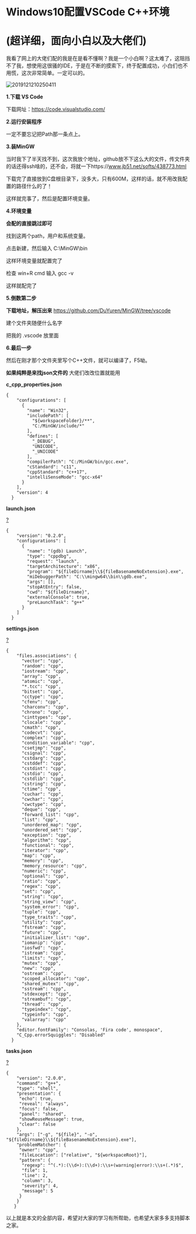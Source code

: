 # Windows10配置VSCode C++环境

# (超详细，面向小白以及大佬们)

我看了网上的大佬们配的我是在是看不懂啊？我是一个小白啊？这太难了，这阻挡不了我，想使用这很骚的IDE，于是在不断的摸索下，终于配置成功，小白们也不用慌，这次非常简单。一定可以的。

![2019121210250411](VSCode_Cpluse_XZ.assets/2019121210250411.jpg)

**1.下载 VS Code**

下载网址：https://code.visualstudio.com/

**2.运行安装程序**

一定不要忘记把Path那一条点上。

**3.装MinGW**

当时我下了半天找不到，这次我放个地址，github放不下这么大的文件，传文件夹的话还得ssh啥的，还不会，将就一下https://www.jb51.net/softs/438773.html

下载完了直接放到C盘根目录下，没多大，只有600M，这样的话，就不用改我配置的路径什么的了！

这样就完事了，然后是配置环境变量。

**4.环境变量**

**会配的直接跳过即可**

找到这两个path，用户和系统变量。

点击新建，然后输入 C:\MinGW\bin

这样环境变量就配置完了

检查 win+R cmd 输入 gcc -v

这样就配完了

**5.倒数第二步**

**下载地址，解压出来** https://github.com/DuYuren/MinGW/tree/vscode

建个文件夹随便什么名字

把我的 .vscode 放里面

**6.最后一步**

然后在刚才那个文件夹里写个C++文件，就可以编译了，F5呦。

**如果纯粹是来找json文件的**
 大佬们改改位置就能用

**c_cpp_properties.json**

```
{
    "configurations": [
      {
        "name": "Win32",
        "includePath": [
          "${workspaceFolder}/**",
          "C:/MinGW/include/*"
        ],
        "defines": [
          "_DEBUG",
          "UNICODE",
          "_UNICODE"
        ],
        "compilerPath": "C:/MinGW/bin/gcc.exe",
        "cStandard": "c11",
        "cppStandard": "c++17",
        "intelliSenseMode": "gcc-x64"
      }
    ],
    "version": 4
  }
```

**launch.json**

[?](https://www.jb51.net/article/176247.htm#)

```
{
    "version": "0.2.0",
    "configurations": [
      {
        "name": "(gdb) Launch",
        "type": "cppdbg",
        "request": "launch",
        "targetArchitecture": "x86",
        "program": "${fileDirname}\\${fileBasenameNoExtension}.exe",
        "miDebuggerPath": "C:\\mingw64\\bin\\gdb.exe",
        "args": [],
        "stopAtEntry": false,
        "cwd": "${fileDirname}",
        "externalConsole": true,
        "preLaunchTask": "g++"
      }
    ]
  }
```

**settings.json**

[?](https://www.jb51.net/article/176247.htm#)

```
{
    "files.associations": {
      "vector": "cpp",
      "random": "cpp",
      "iostream": "cpp",
      "array": "cpp",
      "atomic": "cpp",
      "*.tcc": "cpp",
      "bitset": "cpp",
      "cctype": "cpp",
      "cfenv": "cpp",
      "charconv": "cpp",
      "chrono": "cpp",
      "cinttypes": "cpp",
      "clocale": "cpp",
      "cmath": "cpp",
      "codecvt": "cpp",
      "complex": "cpp",
      "condition_variable": "cpp",
      "csetjmp": "cpp",
      "csignal": "cpp",
      "cstdarg": "cpp",
      "cstddef": "cpp",
      "cstdint": "cpp",
      "cstdio": "cpp",
      "cstdlib": "cpp",
      "cstring": "cpp",
      "ctime": "cpp",
      "cuchar": "cpp",
      "cwchar": "cpp",
      "cwctype": "cpp",
      "deque": "cpp",
      "forward_list": "cpp",
      "list": "cpp",
      "unordered_map": "cpp",
      "unordered_set": "cpp",
      "exception": "cpp",
      "algorithm": "cpp",
      "functional": "cpp",
      "iterator": "cpp",
      "map": "cpp",
      "memory": "cpp",
      "memory_resource": "cpp",
      "numeric": "cpp",
      "optional": "cpp",
      "ratio": "cpp",
      "regex": "cpp",
      "set": "cpp",
      "string": "cpp",
      "string_view": "cpp",
      "system_error": "cpp",
      "tuple": "cpp",
      "type_traits": "cpp",
      "utility": "cpp",
      "fstream": "cpp",
      "future": "cpp",
      "initializer_list": "cpp",
      "iomanip": "cpp",
      "iosfwd": "cpp",
      "istream": "cpp",
      "limits": "cpp",
      "mutex": "cpp",
      "new": "cpp",
      "ostream": "cpp",
      "scoped_allocator": "cpp",
      "shared_mutex": "cpp",
      "sstream": "cpp",
      "stdexcept": "cpp",
      "streambuf": "cpp",
      "thread": "cpp",
      "typeindex": "cpp",
      "typeinfo": "cpp",
      "valarray": "cpp"
    },
    "editor.fontFamily": "Consolas, 'Fira code', monospace",
    "C_Cpp.errorSquiggles": "Disabled"
  }
```

**tasks.json**

[?](https://www.jb51.net/article/176247.htm#)

```
{
    "version": "2.0.0",
    "command": "g++",
    "type": "shell",
    "presentation": {
     "echo": true,
     "reveal": "always",
     "focus": false,
     "panel": "shared",
     "showReuseMessage": true,
     "clear": false
    },
    "args": ["-g", "${file}", "-o", "${fileDirname}\\${fileBasenameNoExtension}.exe"],
    "problemMatcher": {
     "owner": "cpp",
     "fileLocation": ["relative", "${workspaceRoot}"],
     "pattern": {
      "regexp": "^(.*):(\\d+):(\\d+):\\s+(warning|error):\\s+(.*)$",
      "file": 1,
      "line": 2,
      "column": 3,
      "severity": 4,
      "message": 5
     }
    }
   }
```

以上就是本文的全部内容，希望对大家的学习有所帮助，也希望大家多多支持脚本之家。